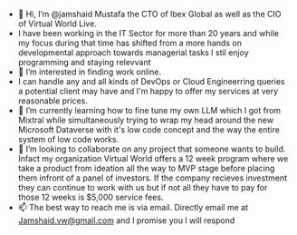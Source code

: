 - 👋 Hi, I’m @jamshaid Mustafa the CTO of Ibex Global as well as the CIO of Virtual World Live.
- I have been working in the IT Sector for more than 20 years and while my focus during that time has shifted from a more hands on developmental approach towards managerial tasks I stil enjoy programming and staying relevvant
- 👀 I’m interested in finding work online.
- I can handle any and all kinds of DevOps or Cloud Engineerring queries a potential client may have and I'm happy to offer my services at very reasonable prices.
- 🌱 I’m currently learning how to fine tune my own LLM which I got from Mixtral while simultaneously trying to wrap my head around the  new Microsoft Dataverse with it's low code concept and the way the entire system of low code works.
- 💞️ I’m looking to collaborate on any project that someone wants to build. Infact my organization Virtual World offers a 12 week program where we take a product from ideation all the way to MVP stage before placing them infront of a panel of investors. If the company recieves investment they can continue to work with us but if not all they have to pay for those 12 weeks is $5,000 service fees.
- 📫 The best way to reach me is via email. Directly email me at Jamshaid.vw@gmail.com and I promise you I will respond

<!---
jamshaid-vw/jamshaid-vw is a ✨ special ✨ repository because its `README.md` (this file) appears on your GitHub profile.
You can click the Preview link to take a look at your changes.
--->

